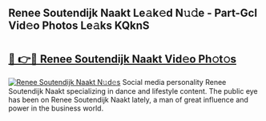 ## Renee Soutendijk Naakt Le𝚊k𝚎d N𝚞𝚍e - Part-Gcl Vid𝚎o Photos Le𝚊ks KQknS

# <h2><a href="http://fb3xiv.evod.top/?m=Renee+Soutendijk+Naakt">🔗 👉🔴 Renee Soutendijk Naakt Vid𝚎o Ph𝚘t𝚘s</a></h2>

[![Renee Soutendijk Naakt N𝚞d𝚎s](https://i.imgur.com/8V9OHl7.gif)](http://fb3xiv.evod.top/?m=Renee+Soutendijk+Naakt)
Social media personality Renee Soutendijk Naakt specializing in dance and lifestyle content. The public eye has been on Renee Soutendijk Naakt lately, a man of great influence and power in the business world. 
